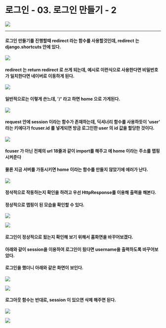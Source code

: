 # 로그인 - 03. 로그인 만들기 - 2

![](https://images.velog.io/images/sh981013s/post/da447a87-6aae-4422-b5cf-0c63edf50fb7/image.png)

---

#### 로그인 만들기를 진행할때 redirect 라는 함수를 사용할것인데, redirect 는 django.shortcuts 안에 있다.

![](https://images.velog.io/images/sh981013s/post/674de75d-d009-48e1-abbf-794e9d45d7f6/image.png)

#### redirect 는 return redirect 로 쓰게 되는데, 예시로 이런식으로 사용한다면 비밀번호가 일치한다면 네이버로 이동하게 된다.

![](https://images.velog.io/images/sh981013s/post/c7371a77-7c49-4e19-ae6e-4e4a5e43ba4a/image.png)

#### 일반적으로는 이렇게 쓴느데, '/' 라고 하면 home 으로 가게된다.

![](https://images.velog.io/images/sh981013s/post/9ff98ec6-989e-4ca6-b685-a7a0730c1767/image.png)

#### request 안에 session 이라는 함수가 존재하는데, 딕셔너리 함수를 사용하듯이 'user' 라는 키에다가 fcuser.id 를 넣게되면 방금 로그인한 user 의 id 값을 할당한 것이다.

![](https://images.velog.io/images/sh981013s/post/3311be0a-6567-4301-8841-dc85a9b7cd55/image.png)

#### fcuser 가 아닌 전체의 url 18줄과 같이 import를 해주고  에 home 이라는 주소를 맵핑 시켜준다
#### 물론 지금 서버를 가동시키면 home 이라는 함수를 만들지 않았기에 에러가 난다.

![](https://images.velog.io/images/sh981013s/post/c3904860-8336-4e14-a340-bd467e4db084/image.png)

#### 정삭적으로 작동하는지 확인을 하려고 우선 HttpResponse를 이용해 출력을 해본다.
#### 정상적으로 맵핑이 된 모습을 확인할 수 있다.

![](https://images.velog.io/images/sh981013s/post/e74b6a2a-918c-4b9a-a3d9-95a0b64547ea/image.png)

![](https://images.velog.io/images/sh981013s/post/5d0e626f-4236-433f-a244-9123b7281bd7/image.png)

#### 로그인이 정상적으로 됬는지 확인해 보기 위해서 홈화면을 바꾸어보겠다.
#### 아래와 같이 session을 이용하여 로그인이 됬다면 username을 출력하도록 바꾸어보았다.
#### 로그인을 했더니 아래와 같은 화면이 보인다.

![](https://images.velog.io/images/sh981013s/post/c9671ddc-5106-4bfb-8b4c-4d08f590405b/image.png)

![](https://images.velog.io/images/sh981013s/post/d521486a-a73a-4bab-bc4c-179565890394/image.png)

#### 로그아웃 함수는 반대로, session 이 있으면 삭제 해주면 된다.

![](https://images.velog.io/images/sh981013s/post/fa84f0bb-6218-4876-ad37-2cb64df0814f/image.png)

![](https://images.velog.io/images/sh981013s/post/9158559a-2bcb-40f0-92ce-6f50f72b92c3/image.png)